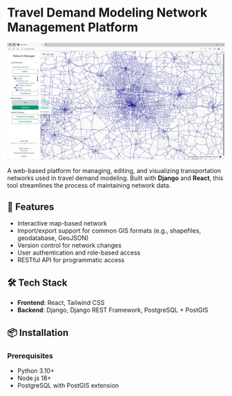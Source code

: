 # Travel Demand Modeling Network Management Platform

<img src="https://github.com/Ohio-DOT/Travel-Demand-Modeling-Network-Management-Platform/blob/main/docs/img/net_mgt.png" alt="Screenshot of the Platform's Main Page" style="max-height: 803px;">

A web-based platform for managing, editing, and visualizing transportation networks used in travel demand modeling. Built with **Django** and **React**, this tool streamlines the process of maintaining network data.

## 🚀 Features

- Interactive map-based network
- Import/export support for common GIS formats (e.g., shapefiles, geodatabase, GeoJSON)
- Version control for network changes
- User authentication and role-based access
- RESTful API for programmatic access

## 🛠️ Tech Stack

- **Frontend**: React, Tailwind CSS
- **Backend**: Django, Django REST Framework, PostgreSQL + PostGIS

## 📦 Installation

### Prerequisites

- Python 3.10+
- Node.js 18+
- PostgreSQL with PostGIS extension
